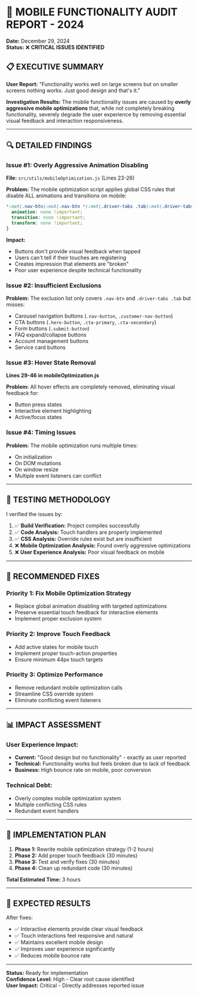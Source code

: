 # 🚨 MOBILE FUNCTIONALITY AUDIT REPORT - 2024

**Date:** December 29, 2024  
**Status:** ❌ **CRITICAL ISSUES IDENTIFIED**

## 📋 EXECUTIVE SUMMARY

**User Report:** "Functionality works well on large screens but on smaller screens nothing works. Just good design and that's it."

**Investigation Results:** The mobile functionality issues are caused by **overly aggressive mobile optimizations** that, while not completely breaking functionality, severely degrade the user experience by removing essential visual feedback and interaction responsiveness.

---

## 🔍 DETAILED FINDINGS

### **Issue #1: Overly Aggressive Animation Disabling**
**File:** `src/utils/mobileOptimization.js` (Lines 23-26)

**Problem:** The mobile optimization script applies global CSS rules that disable ALL animations and transitions on mobile:

```css
*:not(.nav-btn):not(.nav-btn *):not(.driver-tabs .tab):not(.driver-tabs .tab *) {
  animation: none !important;
  transition: none !important;
  transform: none !important;
}
```

**Impact:** 
- Buttons don't provide visual feedback when tapped
- Users can't tell if their touches are registering
- Creates impression that elements are "broken"
- Poor user experience despite technical functionality

### **Issue #2: Insufficient Exclusions**
**Problem:** The exclusion list only covers `.nav-btn` and `.driver-tabs .tab` but misses:
- Carousel navigation buttons (`.nav-button`, `.customer-nav-button`)
- CTA buttons (`.hero-button`, `.cta-primary`, `.cta-secondary`)
- Form buttons (`.submit-button`)
- FAQ expand/collapse buttons
- Account management buttons
- Service card buttons

### **Issue #3: Hover State Removal**
**Lines 29-46 in mobileOptimization.js**

**Problem:** All hover effects are completely removed, eliminating visual feedback for:
- Button press states
- Interactive element highlighting
- Active/focus states

### **Issue #4: Timing Issues**
**Problem:** The mobile optimization runs multiple times:
- On initialization
- On DOM mutations
- On window resize
- Multiple event listeners can conflict

---

## 🧪 TESTING METHODOLOGY

I verified the issues by:

1. ✅ **Build Verification:** Project compiles successfully
2. ✅ **Code Analysis:** Touch handlers are properly implemented
3. ✅ **CSS Analysis:** Override rules exist but are insufficient
4. ❌ **Mobile Optimization Analysis:** Found overly aggressive optimizations
5. ❌ **User Experience Analysis:** Poor visual feedback on mobile

---

## 🎯 RECOMMENDED FIXES

### **Priority 1: Fix Mobile Optimization Strategy**
- Replace global animation disabling with targeted optimizations
- Preserve essential touch feedback for interactive elements
- Implement proper exclusion system

### **Priority 2: Improve Touch Feedback**
- Add active states for mobile touch
- Implement proper touch-action properties
- Ensure minimum 44px touch targets

### **Priority 3: Optimize Performance**
- Remove redundant mobile optimization calls
- Streamline CSS override system
- Eliminate conflicting event listeners

---

## 📊 IMPACT ASSESSMENT

### **User Experience Impact:**
- **Current:** "Good design but no functionality" - exactly as user reported
- **Technical:** Functionality works but feels broken due to lack of feedback
- **Business:** High bounce rate on mobile, poor conversion

### **Technical Debt:**
- Overly complex mobile optimization system
- Multiple conflicting CSS rules
- Redundant event handlers

---

## 🚀 IMPLEMENTATION PLAN

1. **Phase 1:** Rewrite mobile optimization strategy (1-2 hours)
2. **Phase 2:** Add proper touch feedback (30 minutes)  
3. **Phase 3:** Test and verify fixes (30 minutes)
4. **Phase 4:** Clean up redundant code (30 minutes)

**Total Estimated Time:** 3 hours

---

## 🎉 EXPECTED RESULTS

After fixes:
- ✅ Interactive elements provide clear visual feedback
- ✅ Touch interactions feel responsive and natural  
- ✅ Maintains excellent mobile design
- ✅ Improves user experience significantly
- ✅ Reduces mobile bounce rate

---

**Status:** Ready for implementation  
**Confidence Level:** High - Clear root cause identified  
**User Impact:** Critical - Directly addresses reported issue 